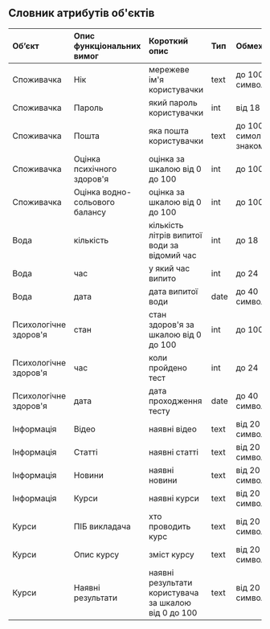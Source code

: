 ## Словник атрибутів об'єктів
Об’єкт | Опис функціональних вимог |    Короткий опис| Тип|   Обмеження|
|:-------|:------------|:------------|:-----------|:--------|
|Споживачка  | Нік |  мережеве ім'я користувачки| text| до 100 символів|
|Споживачка | Пароль | який пароль користувачки| int | від 18 |
|Споживачка | Пошта| яка пошта користувачки|  text | до 100 симолів зі знаком @|
|Споживачка | Оцінка психічного здоров'я | оцінка за шкалою від 0 до 100| int | до 100 |
|Споживачка | Оцінка водно-сольового балансу | оцінка за шкалою від 0 до 100| int | до 100|
|Вода| кількість| кількість літрів випитої води за відомий час| int|  до  18|
|Вода| час| у який час випито| int|  до 24|
|Вода | дата | дата випитої води| date| до 40 символів|
|Психологічне здоров'я| стан| стан здоров'я за шкалою від 0 до 100| int|  до 100|
|Психологічне здоров'я| час| коли пройдено тест| int|  до 24|
|Психологічне здоров'я | дата | дата проходження тесту| date| до 40 символів|
|Інформація|Відео | наявні відео| text| від 20 символів|
|Інформація|Статті | наявні статті| text| від 20 символів|
|Інформація|Новини | наявні новини| text| від 20 символів|
|Інформація|Курси | наявні курси| text| від 20 символів|
|Курси|ПІБ викладача | хто проводить курс| text| від 20 символів|
|Курси|Опис курсу | зміст курсу| text| від 20 символів|
|Курси|Наявні результати | наявні результати користувача за шкалою від 0 до 100| text| від 20 символів|


